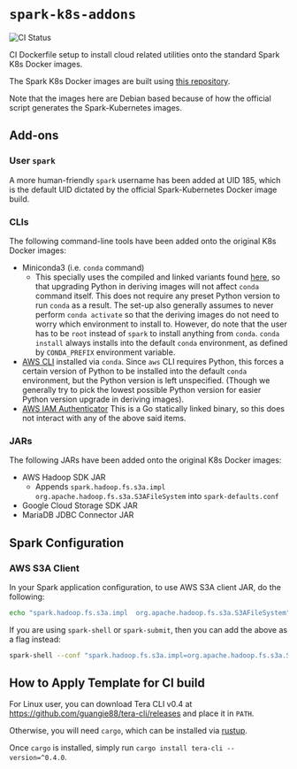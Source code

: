 # `spark-k8s-addons`

![CI Status](https://img.shields.io/github/workflow/status/guangie88/spark-k8s-addons/CI/master?label=CI&logo=github&style=for-the-badge)

CI Dockerfile setup to install cloud related utilities onto the standard Spark
K8s Docker images.

The Spark K8s Docker images are built using
[this repository](https://github.com/guangie88/spark-k8s).

Note that the images here are Debian based because of how the official script
generates the Spark-Kubernetes images.

## Add-ons

### User `spark`

A more human-friendly `spark` username has been added at UID 185, which is the
default UID dictated by the official Spark-Kubernetes Docker image build.

### CLIs

The following command-line tools have been added onto the original K8s Docker
images:

- Miniconda3 (i.e. `conda` command)
  - This specially uses the compiled and linked variants found
    [here](https://repo.anaconda.com/pkgs/misc/conda-execs/), so that upgrading
    Python in deriving images will not affect `conda` command itself. This does
    not require any preset Python version to run `conda` as a result. The set-up
    also generally assumes to never perform `conda activate` so that the
    deriving images do not need to worry which environment to install to.
    However, do note that the user has to be `root` instead of `spark` to
    install anything from `conda`. `conda install` always installs into the
    default `conda` environment, as defined by `CONDA_PREFIX` environment
    variable.
- [AWS CLI](https://aws.amazon.com/cli/) installed via `conda`. Since `aws` CLI
  requires Python, this forces a certain version of Python to be installed into
  the default `conda` environment, but the Python version is left unspecified.
  (Though we generally try to pick the lowest possible Python version for
  easier Python version upgrade in deriving images).
- [AWS IAM Authenticator](https://github.com/kubernetes-sigs/aws-iam-authenticator)
  This is a Go statically linked binary, so this does not interact with any of
  the above said items.

### JARs

The following JARs have been added onto the original K8s Docker images:

- AWS Hadoop SDK JAR
  - Appends `spark.hadoop.fs.s3a.impl org.apache.hadoop.fs.s3a.S3AFileSystem`
    into `spark-defaults.conf`
- Google Cloud Storage SDK JAR
- MariaDB JDBC Connector JAR

## Spark Configuration

### AWS S3A Client

In your Spark application configuration, to use AWS S3A client JAR, do the
following:

```bash
echo "spark.hadoop.fs.s3a.impl  org.apache.hadoop.fs.s3a.S3AFileSystem" >> ${SPARK_HOME}/conf/spark-defaults.conf; \
```

If you are using `spark-shell` or `spark-submit`, then you can add the above as
a flag instead:

```bash
spark-shell --conf "spark.hadoop.fs.s3a.impl=org.apache.hadoop.fs.s3a.S3AFileSystem"
```

## How to Apply Template for CI build

For Linux user, you can download Tera CLI v0.4 at
<https://github.com/guangie88/tera-cli/releases> and place it in `PATH`.

Otherwise, you will need `cargo`, which can be installed via
[rustup](https://rustup.rs/).

Once `cargo` is installed, simply run `cargo install tera-cli --version=^0.4.0`.
